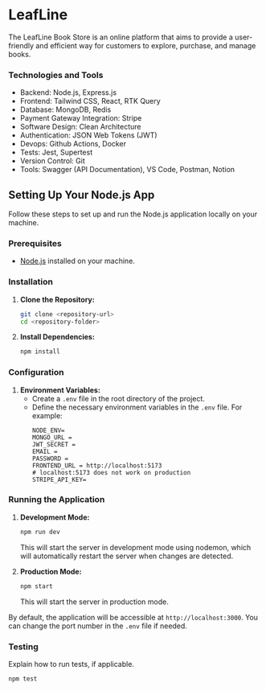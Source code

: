 # LeafLine

The LeafLine Book Store is an online platform that aims to provide a user-friendly and efficient way for customers to explore, purchase, and manage books.

### **Technologies and Tools**

- Backend: Node.js, Express.js
- Frontend: Tailwind CSS, React, RTK Query
- Database: MongoDB, Redis
- Payment Gateway Integration: Stripe
- Software Design: Clean Architecture
- Authentication: JSON Web Tokens (JWT)
- Devops: Github Actions, Docker
- Tests: Jest, Supertest
- Version Control: Git
- Tools: Swagger (API Documentation), VS Code, Postman, Notion

## Setting Up Your Node.js App

Follow these steps to set up and run the Node.js application locally on your machine.

### Prerequisites

- [Node.js](https://nodejs.org/) installed on your machine.

### Installation

1. **Clone the Repository:**
   ```bash
   git clone <repository-url>
   cd <repository-folder>
   ```

2. **Install Dependencies:**
   ```bash
   npm install
   ```

### Configuration

1. **Environment Variables:**
   - Create a `.env` file in the root directory of the project.
   - Define the necessary environment variables in the `.env` file. For example:
     ```env
     NODE_ENV=
     MONGO_URL = 
     JWT_SECRET = 
     EMAIL = 
     PASSWORD =
     FRONTEND_URL = http://localhost:5173
     # localhost:5173 does not work on production
     STRIPE_API_KEY=
     ```

### Running the Application

1. **Development Mode:**
   ```bash
   npm run dev
   ```
   This will start the server in development mode using nodemon, which will automatically restart the server when changes are detected.

2. **Production Mode:**
   ```bash
   npm start
   ```
   This will start the server in production mode.

By default, the application will be accessible at `http://localhost:3000`. You can change the port number in the `.env` file if needed.

### Testing

Explain how to run tests, if applicable.

```bash
npm test
```

